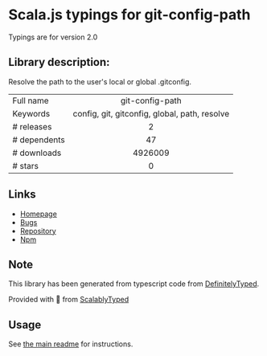 
# Scala.js typings for git-config-path

Typings are for version 2.0

## Library description:
Resolve the path to the user's local or global .gitconfig.

|                    |                 |
| ------------------ | :-------------: |
| Full name          | git-config-path |
| Keywords           | config, git, gitconfig, global, path, resolve |
| # releases         | 2 |
| # dependents       | 47 |
| # downloads        | 4926009 |
| # stars            | 0 |

## Links
- [Homepage](https://github.com/jonschlinkert/git-config-path)
- [Bugs](https://github.com/jonschlinkert/git-config-path/issues)
- [Repository](https://github.com/jonschlinkert/git-config-path)
- [Npm](https://www.npmjs.com/package/git-config-path)
    


## Note
This library has been generated from typescript code from [DefinitelyTyped](https://definitelytyped.org).

Provided with :purple_heart: from [ScalablyTyped](https://github.com/oyvindberg/ScalablyTyped)

## Usage
See [the main readme](../../readme.md) for instructions.


